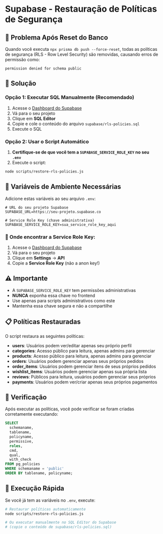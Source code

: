 # Supabase - Restauração de Políticas de Segurança

## 🚨 Problema Após Reset do Banco

Quando você executa `npx prisma db push --force-reset`, todas as políticas de segurança (RLS - Row Level Security) são removidas, causando erros de permissão como:

```
permission denied for schema public
```

## 🔧 Solução

### Opção 1: Executar SQL Manualmente (Recomendado)

1. Acesse o [Dashboard do Supabase](https://supabase.com/dashboard)
2. Vá para o seu projeto
3. Clique em **SQL Editor**
4. Copie e cole o conteúdo do arquivo `supabase/rls-policies.sql`
5. Execute o SQL

### Opção 2: Usar o Script Automático

1. **Certifique-se de que você tem a `SUPABASE_SERVICE_ROLE_KEY` no seu `.env`**
2. Execute o script:

```bash
node scripts/restore-rls-policies.js
```

## 🔑 Variáveis de Ambiente Necessárias

Adicione estas variáveis ao seu arquivo `.env`:

```env
# URL do seu projeto Supabase
SUPABASE_URL=https://seu-projeto.supabase.co

# Service Role Key (chave administrativa)
SUPABASE_SERVICE_ROLE_KEY=sua_service_role_key_aqui
```

### 📍 Onde encontrar a Service Role Key:

1. Acesse o [Dashboard do Supabase](https://supabase.com/dashboard)
2. Vá para o seu projeto
3. Clique em **Settings** → **API**
4. Copie a **Service Role Key** (não a anon key!)

## ⚠️ Importante

- A `SUPABASE_SERVICE_ROLE_KEY` tem permissões administrativas
- **NUNCA** exponha essa chave no frontend
- Use apenas para scripts administrativos como este
- Mantenha essa chave segura e não a compartilhe

## 📋 Políticas Restauradas

O script restaura as seguintes políticas:

- **users**: Usuários podem ver/editar apenas seu próprio perfil
- **categories**: Acesso público para leitura, apenas admins para gerenciar
- **products**: Acesso público para leitura, apenas admins para gerenciar
- **orders**: Usuários podem gerenciar apenas seus próprios pedidos
- **order_items**: Usuários podem gerenciar itens de seus próprios pedidos
- **wishlist_items**: Usuários podem gerenciar apenas sua própria lista
- **reviews**: Públicos para leitura, usuários podem gerenciar seus próprios
- **payments**: Usuários podem ver/criar apenas seus próprios pagamentos

## 🧪 Verificação

Após executar as políticas, você pode verificar se foram criadas corretamente executando:

```sql
SELECT
  schemaname,
  tablename,
  policyname,
  permissive,
  roles,
  cmd,
  qual,
  with_check
FROM pg_policies
WHERE schemaname = 'public'
ORDER BY tablename, policyname;
```

## 🚀 Execução Rápida

Se você já tem as variáveis no `.env`, execute:

```bash
# Restaurar políticas automaticamente
node scripts/restore-rls-policies.js

# Ou executar manualmente no SQL Editor do Supabase
# (copie o conteúdo de supabase/rls-policies.sql)
```
